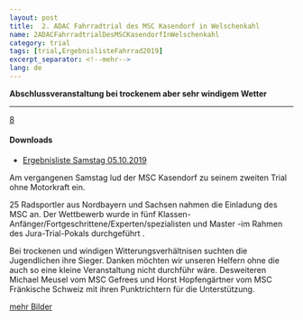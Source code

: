 ```yaml
---
layout: post
title:  2. ADAC Fahrradtrial des MSC Kasendorf in Welschenkahl
name: 2ADACFahrradtrialDesMSCKasendorfInWelschenkahl
category: trial
tags: [trial,ErgebnislisteFahrrad2019]
excerpt_separator: <!--mehr-->
lang: de
---
```

**Abschlussveranstaltung bei trockenem aber sehr windigem Wetter**

---
[8](https://github.com/msc-kasendorf/docker/blob/master/docs/download/7v3yqxs8.bmp)

#### Downloads

* [Ergebnisliste Samstag 05.10.2019](https://github.com/msc-kasendorf/docker/raw/master/docs/download//20191005_Ergebnisliste_Fahrradtrial.pdf)

<!--mehr-->
Am vergangenen Samstag lud der MSC Kasendorf zu seinem zweiten Trial ohne Motorkraft ein.

25 Radsportler aus Nordbayern und Sachsen nahmen die Einladung des MSC an. Der Wettbewerb wurde in fünf Klassen-Anfänger/Fortgeschrittene/Experten/spezialisten und Master -im Rahmen des Jura-Trial-Pokals durchgeführt . 

Bei trockenen  und windigen Witterungsverhältnisen suchten die Jugendlichen ihre Sieger. Danken möchten wir unseren Helfern ohne die auch so eine kleine Veranstaltung nicht durchführ wäre. Desweiteren Michael Meusel vom MSC Gefrees und Horst Hopfengärtner vom MSC Fränkische Schweiz mit ihren Punktrichtern für die Unterstützung.

[mehr Bilder](https://photos.google.com/share/AF1QipPCxD0V_dBBPvFFJIc1kkgCC96Jp_VpKIXV2DCDle5o3gmvzxZbHQ0qaGK3SHiLPA?key=QTAzMGF6VTFRb0xtdk96YVJIUmFhQVI0dGwwd2Z3)



